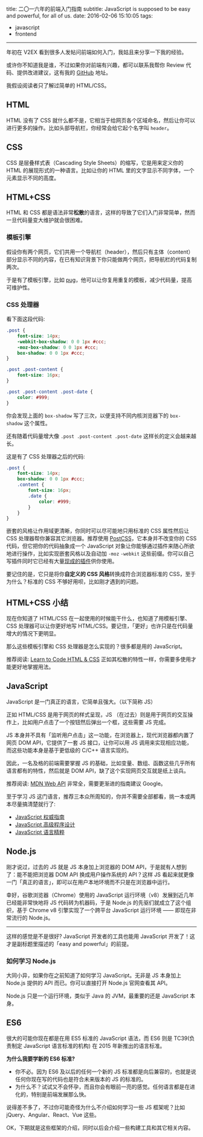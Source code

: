 title: 二〇一六年的前端入门指南
subtitle: JavaScript is supposed to be easy and powerful, for all of us.
date: 2016-02-06 15:10:05
tags:
 - javascript
 - frontend
---

年初在 V2EX 看到很多人发帖问前端如何入门，我姑且来分享一下我的经验。

或许你不知道我是谁，不过如果你对前端有兴趣，都可以联系我帮你 Review 代码、提供改进建议，这有我的 [GitHub](https://github.com/egoist) 地址。

我假设阅读者只了解过简单的 HTML/CSS。

## <span>HTML</span>

HTML 没有了 CSS 就什么都不是，它相当于给网页各个区域命名，然后让你可以进行更多的操作。比如头部导航栏，你经常会给它起个名字叫 `header`。

## <span>CSS</span>

CSS 是层叠样式表（Cascading Style Sheets）的缩写，它是用来定义你的 HTML 的展现形式的一种语言。比如让你的 HTML 里的文字显示不同字体，一个元素显示不同的高度。

## <span>HTML+CSS</span>

HTML 和 CSS 都是语法非常**松散**的语言，这样的导致了它们入门非常简单，然而一旦代码量变大维护就会很困难。

### 模板引擎

假设你有两个网页，它们共用一个导航栏（header），然后只有主体（content）部分显示不同的内容，在已有知识背景下你只能做两个网页，把导航栏的代码复制两次。

于是有了模板引擎，比如 [pug](https://github.com/pugjs/pug)，他可以让你复用重复的模板，减少代码量，提高可维护性。

### CSS 处理器

看下面这段代码:

```css
.post {
	font-size: 14px;
	-webkit-box-shadow: 0 0 1px #ccc;
	-moz-box-shadow: 0 0 1px #ccc;
	box-shadow: 0 0 1px #ccc;
}

.post .post-content {
	font-size: 16px;
}

.post .post-content .post-date {
	color: #999;
}
```

你会发现上面的 `box-shadow` 写了三次，以便支持不同内核浏览器下的 `box-shadow` 这个属性。

还有随着代码量增大像 `.post .post-content .post-date` 这样长的定义会越来越长。

这是有了 CSS 处理器之后的代码:

```css
.post {
	font-size: 14px;
	box-shadow: 0 0 1px #ccc;
	.content {
		font-size: 16px;
		.date {
			color: #999;
		}
	}
}
```

嵌套的风格让作用域更清晰，你同时可以尽可能地只用标准的 CSS 属性然后让 CSS 处理器帮你兼容其它浏览器。推荐使用 [PostCSS](https://github.com/postcss/postcss)，它本身并不改变你的 CSS 代码，但它把你的代码抽象成一个 JavaScript 对象让你能够通过插件来随心所欲地进行操作，比如实现嵌套风格以及自动加 `-moz` `-webkit` 这些前缀。你可以自己写插件同时它已经有大量[现成的插件](https://github.com/postcss/postcss/blob/master/docs/plugins.md)供你使用。

要记住的是，它只是将你**自定义的 CSS 风格**转换成符合浏览器标准的 CSS，至于为什么？标准的 CSS 不够好用呗，比如刚才遇到的问题。

## <span>HTML+CSS 小结</span>

现在你知道了 HTML/CSS 在一起使用的时候能干什么，也知道了用模板引擎、CSS 处理器可以让你更好地写 HTML/CSS。要记住，「更好」也许只是在代码量增大的情况下更明显。

那么这些模板引擎和 CSS 处理器是怎么实现的？很多都是用的 JavaScript。

推荐阅读: [Learn to Code HTML & CSS](http://learn.shayhowe.com/html-css/) 正如其松散的特性一样，你需要多使用才能更好地掌握用法。

## <span>JavaScript</span>

JavaScript 是一门真正的语言，它简单且强大。（以下简称 JS）

正如 HTML/CSS 是用于网页的样式呈现，JS （在过去）则是用于网页的交互操作上，比如用户点击了一个按钮然后弹出一个框，这些需要 JS 完成。

JS 本身并不具有「监听用户点击」这一功能，在浏览器上，现代浏览器都内置了网页 DOM API，它提供了一套 JS 接口，让你可以用 JS 调用来实现相应功能，而这些功能本身是基于更低级的 C/C++ 语言实现的。

因此，一名及格的前端需要掌握 JS 的基础，比如变量、数组、函数这些几乎所有语言都有的特性，然后就是 DOM API，缺了这个实现网页交互就是纸上谈兵。

推荐阅读: [MDN Web API](https://developer.mozilla.org/zh-CN/docs/Web/API) 非常全，需要更渐进的指南建议 Google。

至于学习 JS 这门语言，推荐三本众所周知的，你并不需要全部都看，挑一本或两本尽量搞清楚就行了:

- [JavaScript 权威指南](https://book.douban.com/subject/10549733/)
- [JavaScript 高级程序设计](https://book.douban.com/subject/10546125/)
- [JavaScript 语言精粹](http://book.douban.com/subject/3590768/)


## <span>Node.js</span>

刚才说过，过去的 JS 就是 JS 本身加上浏览器的 DOM API，于是就有人想到了：能不能把浏览器 DOM API 换成用户操作系统的 API？这样 JS 看起来就更像一门「真正的语言」，即可以在用户本地环境而不只是在浏览器中运行。

幸好，谷歌浏览器（Chrome）使用的 JavaScript 运行环境（v8）发展到近几年已经能非常快地将 JS 代码转为机器码，于是 Node.js 的先驱们就成立了这个组织，基于 Chrome v8 引擎实现了一个跨平台 JavaScript 运行环境 —— 即现在非常流行的 Node.js。

---

这样的感觉是不是很好? JavaScript 开发者的工具也能用 JavaScript 开发了！这才是副标题里描述的「easy and powerful」的前提。

### 如何学习 Node.js

大同小异，如果你在之前知道了如何学习 JavaScript。无非是 JS 本身加上 Node.js 提供的 API 而已。你可以直接打开 Node.js 官网查看其 API。

Node.js 只是一个运行环境，类似于 Java 的 JVM，最重要的还是 JavaScript 本身。

## <span>ES6</span>

很大的可能你现在都是在用 ES5 标准的 JavaScript 语法，而 ES6 则是 TC39(负责制定 JavaScript 语言标准的机构) 在 2015 年新推出的语言标准。

**为什么我要学新的 ES6 标准?**

- 你不必。因为 ES6 及以后的任何一个新的 JS 标准都是向后兼容的，也就是说任何你现在写的代码也是符合未来版本的 JS 的标准的。
- 为什么不？试试又不会怀孕，而且你会有眼前一亮的感觉。任何语言都是在进化的，特别是前端发展那么快。

说得差不多了，不过你可能奇怪为什么不介绍如何学习一些 JS 框架呢？比如 jQuery、Angular、React、Vue 这些。

OK，下期就是这些框架的介绍，同时以后会介绍一些构建工具和其它相关内容。
